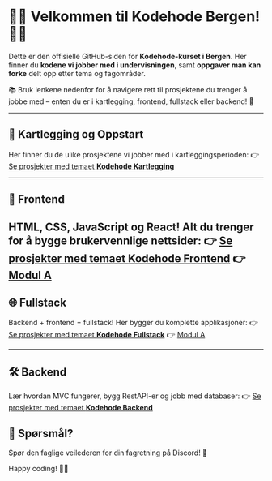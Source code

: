 # 👩‍💻 Velkommen til Kodehode Bergen! 👨‍💻

Dette er den offisielle GitHub-siden for **Kodehode-kurset i Bergen**. Her finner du **kodene vi jobber med i undervisningen**, samt **oppgaver man kan forke** delt opp etter tema og fagområder.

📚 Bruk lenkene nedenfor for å navigere rett til prosjektene du trenger å jobbe med – enten du er i kartlegging, frontend, fullstack eller backend! 💪

---

## 🧭 Kartlegging og Oppstart
Her finner du de ulike prosjektene vi jobber med i kartleggingsperioden:
👉 [Se prosjekter med temaet **Kodehode Kartlegging**](https://github.com/topics/kodehode-kartlegging)

---

## 🎨 Frontend
HTML, CSS, JavaScript og React! Alt du trenger for å bygge brukervennlige nettsider:
👉 [Se prosjekter med temaet **Kodehode Frontend**](https://github.com/topics/kodehode-frontend)
👉 [Modul A](https://github.com/topics/kodehode-modul-a)
---

## 🌐 Fullstack
Backend + frontend = fullstack! Her bygger du komplette applikasjoner:
👉 [Se prosjekter med temaet **Kodehode Fullstack**](https://github.com/topics/kodehode-fullstack)
👉 [Modul A](https://github.com/topics/kodehode-modul-a)

---

## 🛠 Backend
Lær hvordan MVC fungerer, bygg RestAPI-er og jobb med databaser:
👉 [Se prosjekter med temaet **Kodehode Backend**](LENKE-KOMMER-HER)


## 💬 Spørsmål?
Spør den faglige veilederen for din fagretning på Discord! 🚀

Happy coding! 🧠🔥
